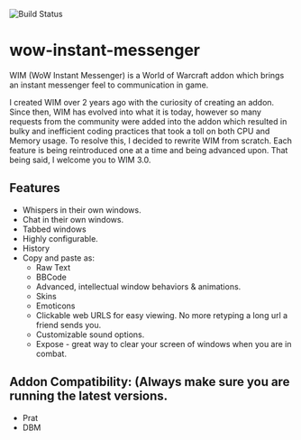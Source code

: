 ![Build Status](https://travis-ci.org/sylvanaar/wow-instant-messenger.svg?branch=master)

# wow-instant-messenger
WIM (WoW Instant Messenger) is a World of Warcraft addon which brings an instant messenger feel to communication in game.

I created WIM over 2 years ago with the curiosity of creating an addon. Since then, WIM has evolved into what it is today, however so many requests from the community were added into the addon which resulted in bulky and inefficient coding practices that took a toll on both CPU and Memory usage. To resolve this, I decided to rewrite WIM from scratch. Each feature is being reintroduced one at a time and being advanced upon. That being said, I welcome you to WIM 3.0.

## Features
* Whispers in their own windows.
* Chat in their own windows.
* Tabbed windows
* Highly configurable.
* History
* Copy and paste as:
  * Raw Text
  * BBCode
  * Advanced, intellectual window behaviors & animations.
  * Skins
  * Emoticons
  * Clickable web URLS for easy viewing. No more retyping a long url a friend sends you.
  * Customizable sound options.
  * Expose - great way to clear your screen of windows when you are in combat.

## Addon Compatibility: (Always make sure you are running the latest versions.
* Prat
* DBM
